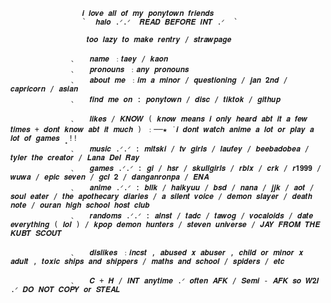 

                    𝒊 𝒍𝒐𝒗𝒆 𝒂𝒍𝒍 𝒐𝒇 𝒎𝒚 𝒑𝒐𝒏𝒚𝒕𝒐𝒘𝒏 𝒇𝒓𝒊𝒆𝒏𝒅𝒔 
                    `  𝒉𝒂𝒍𝒐 .ᐟ.ᐟ  𝑹𝑬𝑨𝑫 𝑩𝑬𝑭𝑶𝑹𝑬 𝑰𝑵𝑻 .ᐟ  `

                     𝒕𝒐𝒐 𝒍𝒂𝒛𝒚 𝒕𝒐 𝒎𝒂𝒌𝒆 𝒓𝒆𝒏𝒕𝒓𝒚 / 𝒔𝒕𝒓𝒂𝒘𝒑𝒂𝒈𝒆
                 
                 ﹑   𝒏𝒂𝒎𝒆 ﹕𝒕𝒂𝒆𝒚 / 𝒌𝒂𝒐𝒏
                 ﹑   𝒑𝒓𝒐𝒏𝒐𝒖𝒏𝒔 ﹕𝒂𝒏𝒚 𝒑𝒓𝒐𝒏𝒐𝒖𝒏𝒔
                 ﹑   𝒂𝒃𝒐𝒖𝒕 𝒎𝒆 ﹕𝒊𝒎 𝒂 𝒎𝒊𝒏𝒐𝒓 / 𝒒𝒖𝒆𝒔𝒕𝒊𝒐𝒏𝒊𝒏𝒈 / 𝒋𝒂𝒏 𝟐𝒏𝒅 / 𝒄𝒂𝒑𝒓𝒊𝒄𝒐𝒓𝒏 / 𝒂𝒔𝒊𝒂𝒏
                 ﹑   𝒇𝒊𝒏𝒅 𝒎𝒆 𝒐𝒏 : 𝒑𝒐𝒏𝒚𝒕𝒐𝒘𝒏 / 𝒅𝒊𝒔𝒄 / 𝒕𝒊𝒌𝒕𝒐𝒌 / 𝒈𝒊𝒕𝒉𝒖𝒑
                 
                 ﹑   𝒍𝒊𝒌𝒆𝒔 / 𝑲𝑵𝑶𝑾 ( 𝒌𝒏𝒐𝒘 𝒎𝒆𝒂𝒏𝒔 𝒊 𝒐𝒏𝒍𝒚 𝒉𝒆𝒂𝒓𝒅 𝒂𝒃𝒕 𝒊𝒕 𝒂 𝒇𝒆𝒘 𝒕𝒊𝒎𝒆𝒔 + 𝒅𝒐𝒏𝒕 𝒌𝒏𝒐𝒘 𝒂𝒃𝒕 𝒊𝒕 𝒎𝒖𝒄𝒉 ) ﹕──★ ˙𝒊 𝒅𝒐𝒏𝒕 𝒘𝒂𝒕𝒄𝒉 𝒂𝒏𝒊𝒎𝒆 𝒂 𝒍𝒐𝒕 𝒐𝒓 𝒑𝒍𝒂𝒚 𝒂 𝒍𝒐𝒕 𝒐𝒇 𝒈𝒂𝒎𝒆𝒔 ̟ !!
                 ﹑   𝒎𝒖𝒔𝒊𝒄 .ᐟ.ᐟ : 𝒎𝒊𝒕𝒔𝒌𝒊 / 𝒕𝒗 𝒈𝒊𝒓𝒍𝒔 / 𝒍𝒂𝒖𝒇𝒆𝒚 / 𝒃𝒆𝒆𝒃𝒂𝒅𝒐𝒃𝒆𝒂 / 𝒕𝒚𝒍𝒆𝒓 𝒕𝒉𝒆 𝒄𝒓𝒆𝒂𝒕𝒐𝒓 / 𝑳𝒂𝒏𝒂 𝑫𝒆𝒍 𝑹𝒂𝒚
                 ﹑   𝒈𝒂𝒎𝒆𝒔 .ᐟ.ᐟ : 𝒈𝒊 / 𝒉𝒔𝒓 / 𝒔𝒌𝒖𝒍𝒍𝒈𝒊𝒓𝒍𝒔 / 𝒓𝒃𝒍𝒙 / 𝒄𝒓𝒌 / 𝒓𝟏𝟗𝟗𝟗 / 𝒘𝒖𝒘𝒂 / 𝒆𝒑𝒊𝒄 𝒔𝒆𝒗𝒆𝒏 / 𝒈𝒄𝒍 𝟐 / 𝒅𝒂𝒏𝒈𝒂𝒏𝒓𝒐𝒏𝒑𝒂 / 𝑬𝑵𝑨 
                 ﹑   𝒂𝒏𝒊𝒎𝒆 .ᐟ.ᐟ : 𝒃𝒍𝒍𝒌 / 𝒉𝒂𝒊𝒌𝒚𝒖𝒖 / 𝒃𝒔𝒅 / 𝒏𝒂𝒏𝒂 / 𝒋𝒋𝒌 / 𝒂𝒐𝒕 / 𝒔𝒐𝒖𝒍 𝒆𝒂𝒕𝒆𝒓 / 𝒕𝒉𝒆 𝒂𝒑𝒐𝒕𝒉𝒆𝒄𝒂𝒓𝒚 𝒅𝒊𝒂𝒓𝒊𝒆𝒔 / 𝒂 𝒔𝒊𝒍𝒆𝒏𝒕 𝒗𝒐𝒊𝒄𝒆 / 𝒅𝒆𝒎𝒐𝒏 𝒔𝒍𝒂𝒚𝒆𝒓 / 𝒅𝒆𝒂𝒕𝒉 𝒏𝒐𝒕𝒆 / 𝒐𝒖𝒓𝒂𝒏 𝒉𝒊𝒈𝒉 𝒔𝒄𝒉𝒐𝒐𝒍 𝒉𝒐𝒔𝒕 𝒄𝒍𝒖𝒃
                 ﹑   𝒓𝒂𝒏𝒅𝒐𝒎𝒔 .ᐟ.ᐟ : 𝒂𝒍𝒏𝒔𝒕 / 𝒕𝒂𝒅𝒄 / 𝒕𝒂𝒘𝒐𝒈 / 𝒗𝒐𝒄𝒂𝒍𝒐𝒊𝒅𝒔 / 𝒅𝒂𝒕𝒆 𝒆𝒗𝒆𝒓𝒚𝒕𝒉𝒊𝒏𝒈 ( 𝒍𝒐𝒍 ) / 𝒌𝒑𝒐𝒑 𝒅𝒆𝒎𝒐𝒏 𝒉𝒖𝒏𝒕𝒆𝒓𝒔 / 𝒔𝒕𝒆𝒗𝒆𝒏 𝒖𝒏𝒊𝒗𝒆𝒓𝒔𝒆 / 𝑱𝑨𝒀 𝑭𝑹𝑶𝑴 𝑻𝑯𝑬 𝑲𝑼𝑩𝑻 𝑺𝑪𝑶𝑼𝑻

                 ﹑   𝒅𝒊𝒔𝒍𝒊𝒌𝒆𝒔 ﹕𝒊𝒏𝒄𝒔𝒕 , 𝒂𝒃𝒖𝒔𝒆𝒅 𝒙 𝒂𝒃𝒖𝒔𝒆𝒓 , 𝒄𝒉𝒊𝒍𝒅 𝒐𝒓 𝒎𝒊𝒏𝒐𝒓 𝒙 𝒂𝒅𝒖𝒍𝒕 , 𝒕𝒐𝒙𝒊𝒄 𝒔𝒉𝒊𝒑𝒔 𝒂𝒏𝒅 𝒔𝒉𝒊𝒑𝒑𝒆𝒓𝒔 / 𝒎𝒂𝒕𝒉𝒔 𝒂𝒏𝒅 𝒔𝒄𝒉𝒐𝒐𝒍 / 𝒔𝒑𝒊𝒅𝒆𝒓𝒔 / 𝒆𝒕𝒄 

                 ﹑   𝑪 + 𝑯 / 𝑰𝑵𝑻 𝒂𝒏𝒚𝒕𝒊𝒎𝒆 .ᐟ 𝒐𝒇𝒕𝒆𝒏 𝑨𝑭𝑲 / 𝑺𝒆𝒎𝒊 - 𝑨𝑭𝑲 𝒔𝒐 𝑾𝟐𝑰 .ᐟ 𝑫𝑶 𝑵𝑶𝑻 𝑪𝑶𝑷𝒀 𝒐𝒓 𝑺𝑻𝑬𝑨𝑳 


                 


                

